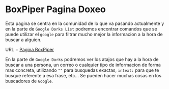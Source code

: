 # BoxPiper Pagina Doxeo

Esta pagina se centra en la comunidad de lo que va pasando actualmente y en la parte de `Google Dorks List` podremos encontrar comandos que se puede utilizar el `google` para filtrar mucho mejor la informacion a la hora de buscar a alguien.

URL = [Pagina BoxPiper](https://www.boxpiper.com/posts/google-dork-list)

En la parte de `Google Dorks` podremos ver los atajos que hay a la hora de buscar a una persona, un correo o cualquier tipo de informacion de forma mas concreta, utilizando `""` para busquedas exactas, `intext:` para que te busque referente a esa frase, etc... Se pueden hacer muchas cosas en los buscadores de `Google`.
